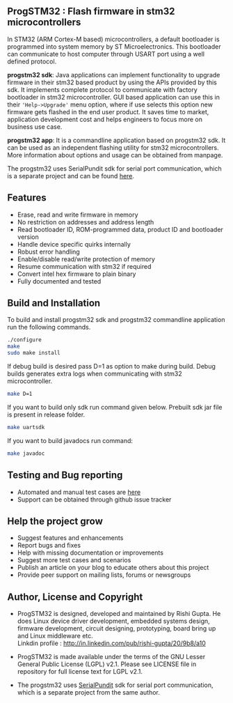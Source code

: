 ProgSTM32 : Flash firmware in stm32 microcontrollers
-----------------------------------

In STM32 (ARM Cortex-M based) microcontrollers, a default bootloader is programmed into system memory by ST Microelectronics. This bootloader can communicate to host computer through USART port using a well defined protocol.

**progstm32 sdk**: Java applications can implement functionality to upgrade firmware in their stm32 based product by using the APIs provided by this sdk. It implements complete protocol to communicate with factory bootloader in stm32 microcontroller. GUI based application can use this in their `'Help->Upgrade'` menu option, where if use selects this option new firmware gets flashed in the end user product. It saves time to market, application development cost and helps engineers to focus more on business use case.

**progstm32 app**: It is a commandline application based on progstm32 sdk. It can be used as an independent flashing utility for stm32 microcontrollers. More information about options and usage can be obtained from manpage.

The progstm32 uses SerialPundit sdk for serial port communication, which is a separate project and can be found [here](https://github.com/RishiGupta12/SerialPundit).

## Features
- Erase, read and write firmware in memory
- No restriction on addresses and address length
- Read bootloader ID, ROM-programmed data, product ID and bootloader version
- Handle device specific quirks internally
- Robust error handling
- Enable/disable read/write protection of memory
- Resume communication with stm32 if required
- Convert intel hex firmware to plain binary
- Fully documented and tested

## Build and Installation
To build and install progstm32 sdk and progstm32 commandline application run the following commands.

```sh
./configure
make
sudo make install
```

If debug build is desired pass D=1 as option to make during build. Debug builds generates extra logs when communicating with stm32 microcontroller.
```sh
make D=1
```

If you want to build only sdk run command given below. Prebuilt sdk jar file is present in release folder.
```sh
make uartsdk
```

If you want to build javadocs run command:
```sh
make javadoc
```

## Testing and Bug reporting
- Automated and manual test cases are [here](tests)
- Support can be obtained through github issue tracker

## Help the project grow
- Suggest features and enhancements
- Report bugs and fixes
- Help with missing documentation or improvements
- Suggest more test cases and scenarios
- Publish an article on your blog to educate others about this project
- Provide peer support on mailing lists, forums or newsgroups

## Author, License and Copyright
- ProgSTM32 is designed, developed and maintained by Rishi Gupta. He does Linux device driver development, embedded systems design, firmware development, circuit designing, prototyping, board bring up and Linux middleware etc.     
  Linkdin profile : http://in.linkedin.com/pub/rishi-gupta/20/9b8/a10    
  
- ProgSTM32 is made available under the terms of the GNU Lesser General Public License (LGPL) v2.1. Please see LICENSE file in repository for full license text for LGPL v2.1.

- The progstm32 uses [SerialPundit](https://github.com/RishiGupta12/SerialPundit) sdk for serial port communication, which is a separate project from the same author.
